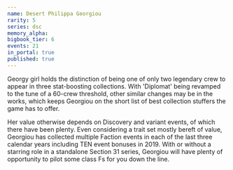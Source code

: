 ```yaml
---
name: Desert Philippa Georgiou
rarity: 5
series: dsc
memory_alpha:
bigbook_tier: 6
events: 21
in_portal: true
published: true
---
```


Georgy girl holds the distinction of being one of only two legendary crew to appear in three stat-boosting collections. With 'Diplomat' being revamped to the tune of a 60-crew threshold, other similar changes may be in the works, which keeps Georgiou on the short list of best collection stuffers the game has to offer.

Her value otherwise depends on Discovery and variant events, of which there have been plenty. Even considering a trait set mostly bereft of value, Georgiou has collected multiple Faction events in each of the last three calendar years including TEN event bonuses in 2019. With or without a starring role in a standalone Section 31 series, Georgiou will have plenty of opportunity to pilot some class Fs for you down the line.
